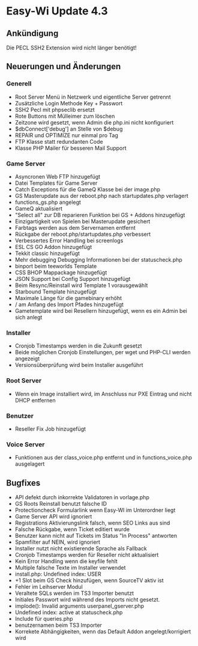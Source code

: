 # Easy-Wi Update 4.3

## Ankündigung

Die PECL SSH2 Extension wird nicht länger benötigt!

## Neuerungen und Änderungen

### Generell

- Root Server Menü in Netzwerk und eigentliche Server getrennt
- Zusätzliche Login Methode Key + Passwort
- SSH2 Pecl mit phpseclib ersetzt
- Rote Buttons mit Mülleimer zum löschen
- Zeitzone wird gesetzt, wenn Admin die php.ini nicht konfiguriert
- $dbConnect['debug'] an Stelle von $debug
- REPAIR und OPTIMIZE nur einmal pro Tag
- FTP Klasse statt redundanten Code
- Klasse PHP Mailer für besseren Mail Support

### Game Server

- Asyncronen Web FTP hinzugefügt
- Datei Templates für Game Server
- Catch Exceptions für die GameQ Klasse bei der image.php
- GS Masterupdate aus der reboot.php nach startupdates.php verlagert
- functions_gs.php angelegt
- GameQ aktualisiert
- "Select all" zur DB reparieren Funktion bei GS + Addons hinzugefügt
- Einzigartigkeit von Spielen bei Masterupdate gesichert
- Farbtags werden aus dem Servernamen entfernt
- Rückgabe der reboot.php/startupdates.php verbessert
- Verbessertes Error Handling bei screenlogs
- ESL CS GO Addon hinzugefügt
- Tekkit classic hinzugefügt
- Mehr debugging Debugging Informationen bei der statuscheck.php
- binport beim teeworlds Template
- CSS BHOP Mappackage hinzugefügt
- JSON Support bei Config Support hinzugefügt
- Beim Resync/Reinstall wird Template 1 vorausgewählt
- Starbound Template hinzugefügt
- Maximale Länge für die gamebinary erhöht
- / am Anfang des Import Pfades hinzugefügt
- Gametemplate wird bei Resellern hinzugefügt, wenn es ein Admin bei sich anlegt

### Installer

- Cronjob Timestamps werden in die Zukunft gesetzt
- Beide möglichen Cronjob Einstellungen, per wget und PHP-CLI werden angezeigt
- Versionsüberprüfung wird beim Installer ausgeführt

### Root Server

- Wenn ein Image installiert wird, im Anschluss nur PXE Eintrag und nicht DHCP entfernen

### Benutzer

- Reseller Fix Job hinzugefügt

### Voice Server

- Funktionen aus der class_voice.php entfernt und in functions_voice.php ausgelagert

## Bugfixes

- API defekt durch inkorrekte Validatoren in vorlage.php
- GS Roots Reinstall benutzt falsche ID
- Protectioncheck Formularlink wenn Easy-WI im Unterordner liegt
- Game Server API <installGames> wird ignoriert
- Registrations Aktivierungslink falsch, wenn SEO Links aus sind
- Falsche Rückgabe, wenn Ticket editiert wurde
- Benutzer kann nicht auf Tickets im Status "In Process" antworten
- Spamfilter auf NEIN, wird ignoriert
- Installer nutzt nicht existierende Sprache als Fallback
- Cronjob Timestamps werden für Reseller nicht aktualisiert
- Kein Error Handling wenn die keyfile fehlt
- Multiple falsche Texte im Installer verwendet
- install.php: Undefined index: USER
- +1 Slot beim GS Check hinzufügen, wenn SourceTV aktiv ist
- Fehler im Leihserver Modul
- Veraltete SQLs werden im TS3 Importer benutzt
- Initiales Passwort wird während des Imports nicht gesetzt.
- implode(): Invalid arguments userpanel_gserver.php
- Undefined index: active at statuscheck.php
- Include für queries.php
- benutzernamen beim TS3 Importer
- Korrekete Abhängigkeiten, wenn das Default Addon angelegt/korrigiert wird
